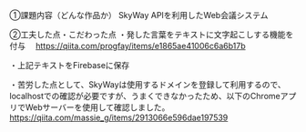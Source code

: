 ①課題内容（どんな作品か）
SkyWay APIを利用したWeb会議システム

②工夫した点・こだわった点
・発した言葉をテキストに文字起こしする機能を付与
　https://qiita.com/progfay/items/e1865ae41006c6a6b17b

・上記テキストをFirebaseに保存

・苦労した点として、SkyWayは使用するドメインを登録して利用するので、localhostでの確認が必要ですが、うまくできなかったため、以下のChromeアプリでWebサーバーを使用して確認しました。
https://qiita.com/massie_g/items/2913066e596dae197539


